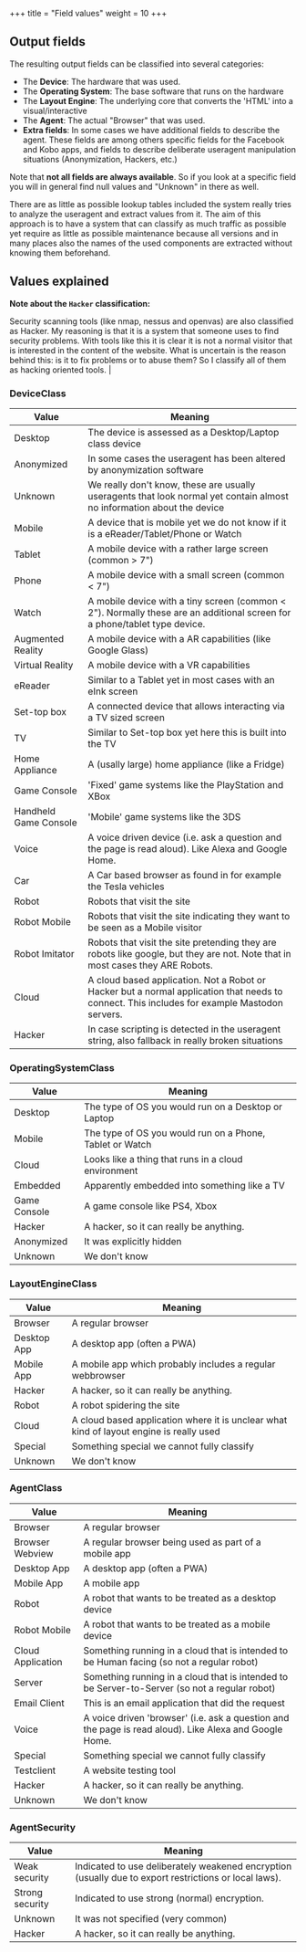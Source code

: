+++
title = "Field values"
weight = 10
+++

## Output fields
The resulting output fields can be classified into several categories:

- The **Device**:
The hardware that was used.
- The **Operating System**:
The base software that runs on the hardware
- The **Layout Engine**:
The underlying core that converts the 'HTML' into a visual/interactive
- The **Agent**:
The actual "Browser" that was used.
- **Extra fields**:
In some cases we have additional fields to describe the agent. These fields are among others specific fields for the Facebook and Kobo apps,
and fields to describe deliberate useragent manipulation situations (Anonymization, Hackers, etc.)

Note that **not all fields are always available**. So if you look at a specific field you will in general find null values and "Unknown" in there as well.

There are as little as possible lookup tables included the system really tries to analyze the useragent and extract values from it.
The aim of this approach is to have a system that can classify as much traffic as possible yet require as little as possible maintenance
because all versions and in many places also the names of the used components are extracted without knowing them beforehand.


## Values explained

**Note about the `Hacker` classification:**

Security scanning tools (like nmap, nessus and openvas) are also classified as Hacker.
My reasoning is that it is a system that someone uses to find security problems.
With tools like this it is clear it is not a normal visitor that is interested in the content of the website.
What is uncertain is the reason behind this: is it to fix problems or to abuse them?
So I classify all of them as hacking oriented tools.                            |

### DeviceClass

| Value                 | Meaning                                                                                                                                       |
|-----------------------|-----------------------------------------------------------------------------------------------------------------------------------------------|
| Desktop               | The device is assessed as a Desktop/Laptop class device                                                                                       |
| Anonymized            | In some cases the useragent has been altered by anonymization software                                                                        |
| Unknown               | We really don't know, these are usually useragents that look normal yet contain almost no information about the device                        |
| Mobile                | A device that is mobile yet we do not know if it is a eReader/Tablet/Phone or Watch                                                           |
| Tablet                | A mobile device with a rather large screen (common > 7")                                                                                      |
| Phone                 | A mobile device with a small screen (common < 7")                                                                                             |
| Watch                 | A mobile device with a tiny screen (common < 2"). Normally these are an additional screen for a phone/tablet type device.                     |
| Augmented Reality     | A mobile device with a AR capabilities (like Google Glass)                                                                                    |
| Virtual Reality       | A mobile device with a VR capabilities                                                                                                        |
| eReader               | Similar to a Tablet yet in most cases with an eInk screen                                                                                     |
| Set-top box           | A connected device that allows interacting via a TV sized screen                                                                              |
| TV                    | Similar to Set-top box yet here this is built into the TV                                                                                     |
| Home Appliance        | A (usally large) home appliance (like a Fridge)                                                                                               |
| Game Console          | 'Fixed' game systems like the PlayStation and XBox                                                                                            |
| Handheld Game Console | 'Mobile' game systems like the 3DS                                                                                                            |
| Voice                 | A voice driven device (i.e. ask a question and the page is read aloud). Like Alexa and Google Home.                                           |
| Car                   | A Car based browser as found in for example the Tesla vehicles                                                                                |
| Robot                 | Robots that visit the site                                                                                                                    |
| Robot Mobile          | Robots that visit the site indicating they want to be seen as a Mobile visitor                                                                |
| Robot Imitator        | Robots that visit the site pretending they are robots like google, but they are not. Note that in most cases they ARE Robots.                 |
| Cloud                 | A cloud based application. Not a Robot or Hacker but a normal application that needs to connect. This includes for example Mastodon servers.  |
| Hacker                | In case scripting is detected in the useragent string, also fallback in really broken situations                                              |

### OperatingSystemClass

| Value        | Meaning                                                  |
|--------------|----------------------------------------------------------|
| Desktop      | The type of OS you would run on a Desktop or Laptop      |
| Mobile       | The type of OS you would run on a Phone, Tablet or Watch |
| Cloud        | Looks like a thing that runs in a cloud environment      |
| Embedded     | Apparently embedded into something like a TV             |
| Game Console | A game console like PS4, Xbox                            |
| Hacker       | A hacker, so it can really be anything.                  |
| Anonymized   | It was explicitly hidden                                 |
| Unknown      | We don't know                                            |

### LayoutEngineClass

| Value       | Meaning                                                                                 |
|-------------|-----------------------------------------------------------------------------------------|
| Browser     | A regular browser                                                                       |
| Desktop App | A desktop app (often a PWA)                                                             |
| Mobile App  | A mobile app which probably includes a regular webbrowser                               |
| Hacker      | A hacker, so it can really be anything.                                                 |
| Robot       | A robot spidering the site                                                              |
| Cloud       | A cloud based application where it is unclear what kind of layout engine is really used |
| Special     | Something special we cannot fully classify                                              |
| Unknown     | We don't know                                                                           |

### AgentClass

| Value             | Meaning                                                                                                |
|-------------------|--------------------------------------------------------------------------------------------------------|
| Browser           | A regular browser                                                                                      |
| Browser Webview   | A regular browser being used as part of a mobile app                                                   |
| Desktop App       | A desktop app (often a PWA)                                                                            |
| Mobile App        | A mobile app                                                                                           |
| Robot             | A robot that wants to be treated as a desktop device                                                   |
| Robot Mobile      | A robot that wants to be treated as a mobile device                                                    |
| Cloud Application | Something running in a cloud that is intended to be Human facing (so not a regular robot)              |
| Server            | Something running in a cloud that is intended to be Server-to-Server (so not a regular robot)          |
| Email Client      | This is an email application that did the request                                                      |
| Voice             | A voice driven 'browser' (i.e. ask a question and the page is read aloud). Like Alexa and Google Home. |
| Special           | Something special we cannot fully classify                                                             |
| Testclient        | A website testing tool                                                                                 |
| Hacker            | A hacker, so it can really be anything.                                                                |
| Unknown           | We don't know                                                                                          |

### AgentSecurity

| Value           | Meaning                                                                                               |
|-----------------|-------------------------------------------------------------------------------------------------------|
| Weak security   | Indicated to use deliberately weakened encryption (usually due to export restrictions or local laws). |
| Strong security | Indicated to use strong (normal) encryption.                                                          |
| Unknown         | It was not specified (very common)                                                                    |
| Hacker          | A hacker, so it can really be anything.                                                               |

